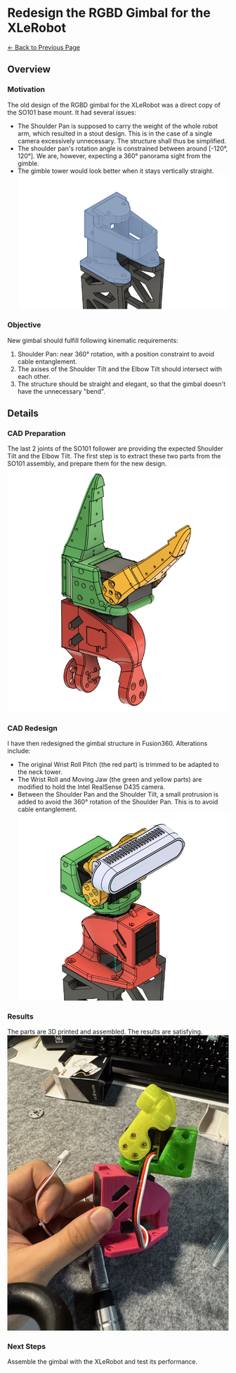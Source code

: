 # Redesign the RGBD Gimbal for the XLeRobot
[← Back to Previous Page](../pages/project_LeRobot.html)

## Overview
### Motivation
The old design of the RGBD gimbal for the XLeRobot was a direct copy of the SO101 base mount. It had several issues:
- The Shoulder Pan is supposed to carry the weight of the whole robot arm, which resulted in a stout design. This is in the case of a single camera excessively unnecessary. The structure shall thus be simplified.
- The shoulder pan's rotation angle is constrained between around [-120°, 120°]. We are, however, expecting a 360° panorama sight from the gimble.
- The gimble tower would look better when it stays vertically straight.
![old design RGBD gimbal](../../multimedia/lerobot/RGBD_Gimbal_old.png)
### Objective
New gimbal should fulfill following kinematic requirements:
1. Shoulder Pan: near 360° rotation, with a position constraint to avoid cable entanglement.
2. The axises of the Shoulder Tilt and the Elbow Tilt should intersect with each other.
3. The structure should be straight and elegant, so that the gimbal doesn't have the unnecessary "bend".

## Details
### CAD Preparation
The last 2 joints of the SO101 follower are providing the expected Shoulder Tilt and the Elbow Tilt. The first step is to extract these two parts from the SO101 assembly, and prepare them for the new design.
![extracted parts](../../multimedia/lerobot/Gimbal_New_CAD_reference.png)
### CAD Redesign
I have then redesigned the gimbal structure in Fusion360. Alterations include:
- The original Wrist Roll Pitch (the red part) is trimmed to be adapted to the neck tower.
- The Wrist Roll and Moving Jaw (the green and yellow parts) are modified to hold the Intel RealSense D435 camera.
- Between the Shoulder Pan and the Shoulder Tilt, a small protrusion is added to avoid the 360° rotation of the Shoulder Pan. This is to avoid cable entanglement.
![redesigned gimbal](../../multimedia/lerobot/Gimbal_New_CAD_design.png)
### Results
The parts are 3D printed and assembled. The results are satisfying.
![assembled gimbal](../../multimedia/lerobot/Gimbal_New_3D_Print.jpg)
### Next Steps
Assemble the gimbal with the XLeRobot and test its performance.